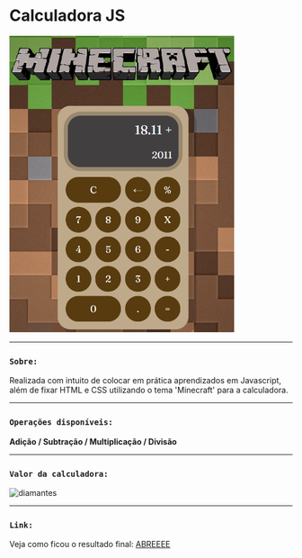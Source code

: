 # Calculadora JS

<img src="./assets/images/calculadora-design-final.png" alt="calculadora" width="400"/>
 
------

### `Sobre:`

Realizada com intuito de colocar em prática aprendizados em Javascript, além de fixar HTML e CSS utilizando o tema 'Minecraft' para a calculadora.

----
### `Operações disponíveis:`

**Adição / Subtração / Multiplicação / Divisão**

----
### `Valor da calculadora:`

<img src="https://i.ytimg.com/vi/V5XE-Myt2iI/maxresdefault.jpg" alt="diamantes" width="400"/>

------------

### `Link:` 
Veja como ficou o resultado final: [ABREEEE](calculadora-minecraft.netlify.app)





